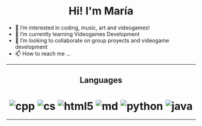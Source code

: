 <h1 align="center">Hi! I'm María</h1>

- 👀 I’m interested in coding, music, art and videogames!
- 🌱 I’m currently learning Videogames Development
- 💞️ I’m looking to collaborate on group proyects and videogame development
- 📫 How to reach me ...

-----

<h2 align="center">Languages</h2>
<p align='center'>
 <h1 align="center">
  <img src="https://img.shields.io/badge/c++-%2300599C.svg?style=for-the-badge&logo=c%2B%2B&logoColor=white" alt="cpp"/>
  <img src="https://img.shields.io/badge/c%23-%23239120.svg?style=for-the-badge&logo=csharp&logoColor=white" alt="cs"/>
  <img src="https://img.shields.io/badge/html5-%23E34F26.svg?style=for-the-badge&logo=html5&logoColor=white" alt="html5"/>
  <img src="https://img.shields.io/badge/markdown-%23000000.svg?style=for-the-badge&logo=markdown&logoColor=white" alt="md"/>  
  <img src="https://img.shields.io/badge/python-3670A0?style=for-the-badge&logo=python&logoColor=ffdd54" alt="python"/>
  <img src="https://img.shields.io/badge/java-%23ED8B00.svg?style=for-the-badge&logo=openjdk&logoColor=white" alt="java"/>
 </h1></p>

 -----

<!---
marsache/marsache is a ✨ special ✨ repository because its `README.md` (this file) appears on your GitHub profile.
You can click the Preview link to take a look at your changes.
--->
